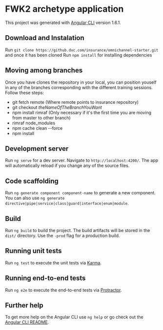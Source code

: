 # FWK2 archetype application

This project was generated with [Angular CLI](https://github.com/angular/angular-cli) version 1.6.1.

## Download and Instalation 

Run  `git clone https://github.dxc.com/insurance/omnichannel-starter.git` and once it has been cloned Run  `npm install` for installing dependencies

## Moving among branches

Once you have clones the repository in your local, you can position youself in any of the branches corresponding with the different training sessions. Follow these steps:

*  git fetch remote (Where remote points to insurance repository)
*  git checkout *theNameOfTheBranchYouWant* 
*  npm install rimraf (Only necessary if it's the first time you are moving from master to other branch)
*  rimraf node_modules
*  npm cache clean --force
*  npm install  

## Development server

Run `ng serve` for a dev server. Navigate to `http://localhost:4200/`. The app will automatically reload if you change any of the source files.

## Code scaffolding

Run `ng generate component component-name` to generate a new component. You can also use `ng generate directive|pipe|service|class|guard|interface|enum|module`.

## Build

Run `ng build` to build the project. The build artifacts will be stored in the `dist/` directory. Use the `-prod` flag for a production build.

## Running unit tests

Run `ng test` to execute the unit tests via [Karma](https://karma-runner.github.io).

## Running end-to-end tests

Run `ng e2e` to execute the end-to-end tests via [Protractor](http://www.protractortest.org/).

## Further help

To get more help on the Angular CLI use `ng help` or go check out the [Angular CLI README](https://github.com/angular/angular-cli/blob/master/README.md).
